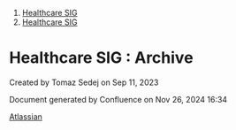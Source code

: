 1. [Healthcare SIG](index.html)
2. [Healthcare SIG](Healthcare-SIG_20545573.html)

# Healthcare SIG : Archive

Created by Tomaz Sedej on Sep 11, 2023

Document generated by Confluence on Nov 26, 2024 16:34

[Atlassian](http://www.atlassian.com/)
